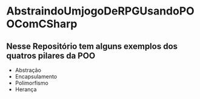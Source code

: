 # AbstraindoUmjogoDeRPGUsandoPOOComCSharp
## Nesse Repositório tem alguns exemplos dos quatros pilares da POO 

* Abstração 
* Encapsulamento
* Polimorfismo
* Herança 
